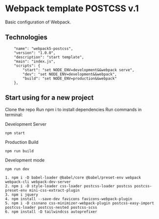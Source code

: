 # Webpack template POSTCSS v.1

Basic configuration of Webpack.

## Technologies

		"name": "webpack5-postcss",
		"version": "1.0.0",
		"description": "start template",
		"main": "index.js",
		"scripts": {
			"start": "set NODE_ENV=development&&webpack serve",
			"dev": "set NODE_ENV=development&&webpack",
			"build": "set NODE_ENV=production&&webpack"
		},


## Start using for a new project

Clone the repo
Run npm i to install dependencies
Run commands in terminal:

Development Server

```
npm start
```

Production Build

```
npm run build
```

Development mode

```
npm run dev
```

```
1. npm i -D babel-loader @babel/core @babel/preset-env webpack webpack-cli webpack-dev-server
2. npm i -D style-loader css-loader postcss-loader postcss postcss-preset-env mini-css-extract-plugin
3. npm i jquery
4. npm install --save-dev favicons favicons-webpack-plugin
5. npm i -D cssnano css-minimizer-webpack-plugin postcss-easy-import postcss-loader postcss-nested postcss-scss
6. npm install -D tailwindcss autoprefixer
```